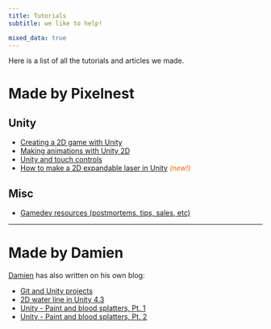 ```yaml
---
title: Tutorials
subtitle: we like to help!

mixed_data: true
---
```


Here is a list of all the tutorials and articles we made.

# Made by Pixelnest

## Unity

* [Creating a 2D game with Unity](./2d-game-unity/)
* [Making animations with Unity 2D](./2d-game-unity/animations-1/)
* [Unity and touch controls](./unity-touch-controls/)
* [How to make a 2D expandable laser in Unity](http://steredenn-game.tumblr.com/post/98397504410/steredenn-making-an-expandable-laser) <span style="color: #f4650c">_(new!)_</span>

## Misc

* [Gamedev resources (postmortems, tips, sales, etc)](./gamedev-resources/)

- - -

# Made by Damien

[Damien](http://dmayance.com/) has also written on his own blog:

* [Git and Unity projects](http://dmayance.com/git-and-unity-projects/)
* [2D water line in Unity 4.3](http://dmayance.com/water-line-2d-unity/)
* [Unity - Paint and blood splatters, Pt. 1](http://dmayance.com/unity-paint-and-blood-splatters-tests/)
* [Unity - Paint and blood splatters, Pt. 2](http://dmayance.com/unity-paint-part-2/)
